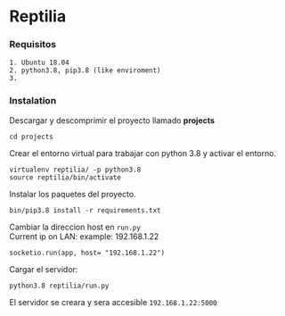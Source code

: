 
# Reptilia

### Requisitos

	1. Ubuntu 18.04
	2. python3.8, pip3.8 (like enviroment)
	3. 

### Instalation

Descargar y descomprimir el proyecto llamado **projects**

	cd projects

Crear el entorno virtual para trabajar con python 3.8 y activar el entorno.

	virtualenv reptilia/ -p python3.8
	source reptilia/bin/activate

Instalar los paquetes del proyecto.

	bin/pip3.8 install -r requirements.txt

Cambiar la direccion host en `run.py`  
Current ip on LAN: example: 192.168.1.22

	socketio.run(app, host= "192.168.1.22")

Cargar el servidor:

	python3.8 reptilia/run.py

El servidor se creara y sera accesible `192.168.1.22:5000`

